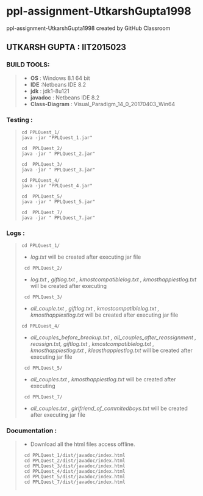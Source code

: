 # ppl-assignment-UtkarshGupta1998                                                                                                         
ppl-assignment-UtkarshGupta1998 created by GitHub Classroom                                                                               
## UTKARSH GUPTA : IIT2015023                                                                                                    
### BUILD TOOLS:
   > - **OS** : Windows 8.1 64 bit
   > - **IDE** :Netbeans IDE 8.2
   > - **jdk** : jdk1-8u121 
   > - **javadoc** : Netbeans IDE 8.2
   > - **Class-Diagram** : Visual_Paradigm_14_0_20170403_Win64
 ### Testing :                                   
   > <pre><code>cd PPLQuest_1/ 
   > java -jar "PPLQuest_1.jar"</pre></code>
   > <pre><code>cd  PPLQuest_2/
   > java -jar " PPLQuest_2.jar"</pre></code>
   > <pre><code>cd  PPLQuest_3/
   > java -jar " PPLQuest_3.jar"</pre></code>
   > <pre><code>cd PPLQuest_4/ 
   > java -jar "PPLQuest_4.jar"</pre></code>
   > <pre><code>cd  PPLQuest_5/
   > java -jar " PPLQuest_5.jar"</pre></code>
   > <pre><code>cd  PPLQuest_7/
   > java -jar " PPLQuest_7.jar"</pre></code>
 ### Logs :
   > <pre><code>cd PPLQuest_1/</pre></code>
   > - <i>log.txt</i>  will be created after executing jar file
   >  <pre><code> cd PPLQuest_2/</code></pre>     
   > - <i>log.txt , giftlog.txt , kmostcompatiblelog.txt , kmosthappiestlog.txt </i> will be created after executing </i>
   >  <pre><code> cd PPLQuest_3/</code></pre>     
   > - <i>all_couple.txt , giftlog.txt , kmostcompatiblelog.txt , kmosthappiestlog.txt</i> will be created after executing </i>
   jar file
   > <pre><code>cd PPLQuest_4/</pre></code>
   > - <i>all_couples_before_breakup.txt , all_couples_after_reassignment , reassign.txt, giftlog.txt , kmostcompatiblelog.txt , kmosthappiestlog.txt , kleasthappiestlog.txt</i>  will be created after executing jar file
   >  <pre><code> cd PPLQuest_5/</code></pre>     
   > - <i>all_couples.txt , kmosthappiestlog.txt </i> will be created after executing </i>
   >  <pre><code> cd PPLQuest_7/</code></pre>     
   > - <i>all_couples.txt , girlfriend_of_commitedboys.txt</i> will be created after executing </i>
   jar file
### Documentation :
   > - Download all the html files access offline.
   >  <pre><code> cd PPLQuest_1/dist/javadoc/index.html
   >  cd PPLQuest_2/dist/javadoc/index.html
   >  cd PPLQuest_3/dist/javadoc/index.html
   >  cd PPLQuest_4/dist/javadoc/index.html
   >  cd PPLQuest_5/dist/javadoc/index.html
   >  cd PPLQuest_7/dist/javadoc/index.html
   </pre></code>
